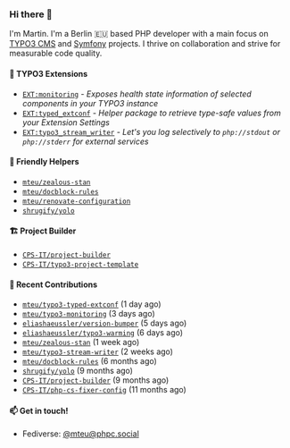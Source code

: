### Hi there 👋

I'm Martin. I'm a Berlin 🇪🇺 based PHP developer with a main focus on [TYPO3 CMS](https://typo3.org/) and [Symfony](https://symfony.com/) projects. I thrive on
collaboration and strive for measurable code quality.

#### 🧡 TYPO3 Extensions
- [`EXT:monitoring`](https://github.com/mteu/typo3-monitoring) - _Exposes health state information of selected components in your TYPO3 instance_
- [`EXT:typed_extconf`](https://github.com/mteu/typo3-typed-extconf) - _Helper package to retrieve type-safe values from your Extension Settings_
- [`EXT:typo3_stream_writer`](https://github.com/mteu/typo3-stream-writer) - _Let's you log selectively to `php://stdout` or `php://stderr` for external services_

#### 🚜 Friendly Helpers

- [`mteu/zealous-stan`](https://github.com/mteu/zealous-stan)
- [`mteu/docblock-rules`](https://github.com/mteu/docblock-rules)
- [`mteu/renovate-configuration`](https://github.com/mteu/renovate-configuration)
- [`shrugify/yolo`](https://github.com/shrugify/yolo)

#### 🏗️ Project Builder

- [`CPS-IT/project-builder`](https://github.com/CPS-IT/project-builder)
- [`CPS-IT/typo3-project-template`](https://github.com/CPS-IT/typo3-project-template)

#### 👷 Recent Contributions


- [`mteu/typo3-typed-extconf`](https://github.com/mteu/typo3-typed-extconf) (1 day ago)
- [`mteu/typo3-monitoring`](https://github.com/mteu/typo3-monitoring) (3 days ago)
- [`eliashaeussler/version-bumper`](https://github.com/eliashaeussler/version-bumper) (5 days ago)
- [`eliashaeussler/typo3-warming`](https://github.com/eliashaeussler/typo3-warming) (6 days ago)
- [`mteu/zealous-stan`](https://github.com/mteu/zealous-stan) (1 week ago)
- [`mteu/typo3-stream-writer`](https://github.com/mteu/typo3-stream-writer) (2 weeks ago)
- [`mteu/docblock-rules`](https://github.com/mteu/docblock-rules) (6 months ago)
- [`shrugify/yolo`](https://github.com/shrugify/yolo) (9 months ago)
- [`CPS-IT/project-builder`](https://github.com/CPS-IT/project-builder) (9 months ago)
- [`CPS-IT/php-cs-fixer-config`](https://github.com/CPS-IT/php-cs-fixer-config) (11 months ago)

#### 📫 Get in touch!

- Fediverse: [@mteu@phpc.social](https://phpc.social/@mteu)
